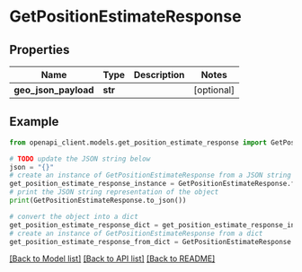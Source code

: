 # GetPositionEstimateResponse


## Properties

Name | Type | Description | Notes
------------ | ------------- | ------------- | -------------
**geo_json_payload** | **str** |  | [optional] 

## Example

```python
from openapi_client.models.get_position_estimate_response import GetPositionEstimateResponse

# TODO update the JSON string below
json = "{}"
# create an instance of GetPositionEstimateResponse from a JSON string
get_position_estimate_response_instance = GetPositionEstimateResponse.from_json(json)
# print the JSON string representation of the object
print(GetPositionEstimateResponse.to_json())

# convert the object into a dict
get_position_estimate_response_dict = get_position_estimate_response_instance.to_dict()
# create an instance of GetPositionEstimateResponse from a dict
get_position_estimate_response_from_dict = GetPositionEstimateResponse.from_dict(get_position_estimate_response_dict)
```
[[Back to Model list]](../README.md#documentation-for-models) [[Back to API list]](../README.md#documentation-for-api-endpoints) [[Back to README]](../README.md)


